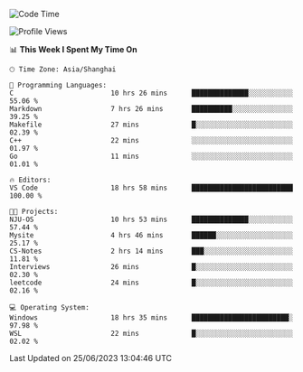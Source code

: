 <!--START_SECTION:waka-->
![Code Time](http://img.shields.io/badge/Code%20Time-1%2C014%20hrs%2022%20mins-blue)

![Profile Views](http://img.shields.io/badge/Profile%20Views-0-blue)

📊 **This Week I Spent My Time On** 

```text
🕑︎ Time Zone: Asia/Shanghai

💬 Programming Languages: 
C                        10 hrs 26 mins      ██████████████░░░░░░░░░░░   55.06 % 
Markdown                 7 hrs 26 mins       ██████████░░░░░░░░░░░░░░░   39.25 % 
Makefile                 27 mins             █░░░░░░░░░░░░░░░░░░░░░░░░   02.39 % 
C++                      22 mins             ░░░░░░░░░░░░░░░░░░░░░░░░░   01.97 % 
Go                       11 mins             ░░░░░░░░░░░░░░░░░░░░░░░░░   01.01 % 

🔥 Editors: 
VS Code                  18 hrs 58 mins      █████████████████████████   100.00 % 

🐱‍💻 Projects: 
NJU-OS                   10 hrs 53 mins      ██████████████░░░░░░░░░░░   57.44 % 
Mysite                   4 hrs 46 mins       ██████░░░░░░░░░░░░░░░░░░░   25.17 % 
CS-Notes                 2 hrs 14 mins       ███░░░░░░░░░░░░░░░░░░░░░░   11.81 % 
Interviews               26 mins             █░░░░░░░░░░░░░░░░░░░░░░░░   02.30 % 
leetcode                 24 mins             █░░░░░░░░░░░░░░░░░░░░░░░░   02.16 % 

💻 Operating System: 
Windows                  18 hrs 35 mins      ████████████████████████░   97.98 % 
WSL                      22 mins             █░░░░░░░░░░░░░░░░░░░░░░░░   02.02 % 
```


 Last Updated on 25/06/2023 13:04:46 UTC
<!--END_SECTION:waka-->